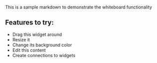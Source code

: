 This is a sample markdown to demonstrate the whiteboard functionality

## Features to try:
- Drag this widget around
- Resize it
- Change its background color
- Edit this content
- Create connections to widgets
